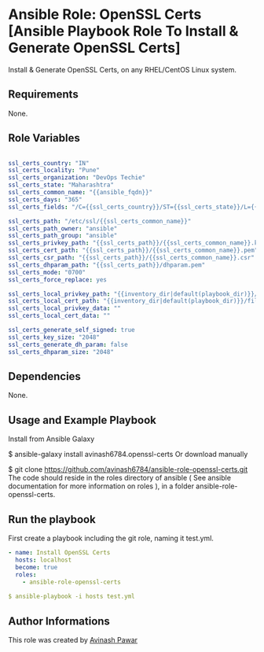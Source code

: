 # Ansible Role: OpenSSL Certs [Ansible Playbook Role To Install & Generate OpenSSL Certs]

Install & Generate OpenSSL Certs, on any RHEL/CentOS Linux system.

## Requirements

None.

## Role Variables
```yml

ssl_certs_country: "IN"
ssl_certs_locality: "Pune"
ssl_certs_organization: "DevOps Techie"
ssl_certs_state: "Maharashtra"
ssl_certs_common_name: "{{ansible_fqdn}}"
ssl_certs_days: "365"
ssl_certs_fields: "/C={{ssl_certs_country}}/ST={{ssl_certs_state}}/L={{ssl_certs_locality}}/O={{ssl_certs_organization}}/CN={{ssl_certs_common_name}}"

ssl_certs_path: "/etc/ssl/{{ssl_certs_common_name}}"
ssl_certs_path_owner: "ansible"
ssl_certs_path_group: "ansible"
ssl_certs_privkey_path: "{{ssl_certs_path}}/{{ssl_certs_common_name}}.key"
ssl_certs_cert_path: "{{ssl_certs_path}}/{{ssl_certs_common_name}}.pem"
ssl_certs_csr_path: "{{ssl_certs_path}}/{{ssl_certs_common_name}}.csr"
ssl_certs_dhparam_path: "{{ssl_certs_path}}/dhparam.pem"
ssl_certs_mode: "0700"
ssl_certs_force_replace: yes

ssl_certs_local_privkey_path: "{{inventory_dir|default(playbook_dir)}}/files/ssl/{{ssl_certs_common_name}}.key"
ssl_certs_local_cert_path: "{{inventory_dir|default(playbook_dir)}}/files/ssl/{{ssl_certs_common_name}}.pem"
ssl_certs_local_privkey_data: ""
ssl_certs_local_cert_data: ""

ssl_certs_generate_self_signed: true
ssl_certs_key_size: "2048"
ssl_certs_generate_dh_param: false
ssl_certs_dhparam_size: "2048"

```

## Dependencies

None.

## Usage and Example Playbook

Install from Ansible Galaxy

$ ansible-galaxy install avinash6784.openssl-certs
Or download manually

$ git clone https://github.com/avinash6784/ansible-role-openssl-certs.git 
The code should reside in the roles directory of ansible ( See ansible documentation for more information on roles ), in a folder ansible-role-openssl-certs.

## Run the playbook

First create a playbook including the git role, naming it test.yml.
```yml
- name: Install OpenSSL Certs
  hosts: localhost
  become: true
  roles:
    - ansible-role-openssl-certs
    
$ ansible-playbook -i hosts test.yml
```

## Author Informations

This role was created by [Avinash Pawar](https://github.com/avinash6784/)

